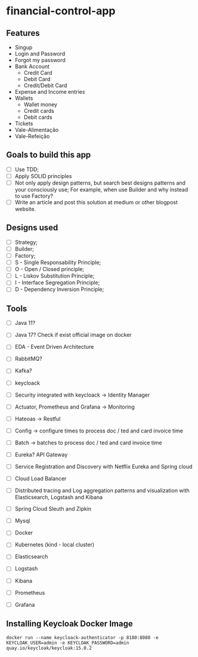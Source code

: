 # financial-control-app

## Features

 - Singup
 - Login and Password
 - Forgot my password
 - Bank Account
   - Credit Card
   - Debit Card
   - Credit/Debit Card
 - Expense and Income entries
 - Wallets
   - Wallet money
   - Credit cards
   - Debit cards
 - Tickets 
  - Vale-Alimentação
  - Vale-Refeição
 

## Goals to build this app

- [ ] Use TDD;
- [ ] Apply SOLID principles
- [ ] Not only apply design patterns, but search best designs patterns and your consciously use; For example, when use Builder and why instead to use Factory?
- [ ] Write an article and post this solution at medium or other blogpost website.

## Designs used

- [ ] Strategy;
- [ ] Builder;
- [ ] Factory;
- [ ] S - Single Responsability Principle;
- [ ] O - Open / Closed principle;
- [ ] L - Liskov Substitution Principle;
- [ ] I - Interface Segregation Principle;
- [ ] D - Dependency Inversion Principle;

## Tools
- [ ] Java 11?
- [ ] Java 17? Check if exist official image on docker
- [ ] EDA - Event Driven Architecture
- [ ] RabbitMQ?
- [ ] Kafka?
- [ ] keycloack
- [ ] Security integrated with keycloack -> Identity Manager
- [ ] Actuator, Prometheus and Grafana -> Monitoring
- [ ] Hateoas -> Restful
- [ ] Config -> configure times to process doc / ted and card invoice time
- [ ] Batch -> batches to process doc / ted and card invoice time
- [ ] Eureka? API Gateway
- [ ] Service Registration and Discovery with Netflix Eureka and Spring cloud
- [ ] Cloud Load Balancer
- [ ] Distributed tracing and Log aggregation patterns and visualization with Elasticsearch, Logstash and Kibana
- [ ] Spring Cloud Sleuth and Zipkin
- [ ] Mysql
- [ ] Docker
- [ ] Kubernetes (kind - local cluster)
- [ ] Elasticsearch
- [ ] Logstash
- [ ] Kibana
- [ ] Prometheus
- [ ] Grafana


## Installing Keycloak Docker Image

```docker run --name keycloack-authenticator -p 8180:8080 -e KEYCLOAK_USER=admin -e KEYCLOAK_PASSWORD=admin quay.io/keycloak/keycloak:15.0.2```
